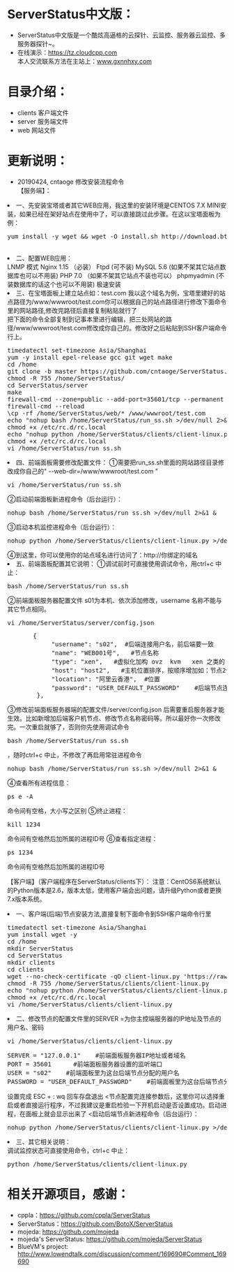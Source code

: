 # ServerStatus中文版：   
* ServerStatus中文版是一个酷炫高逼格的云探针、云监控、服务器云监控、多服务器探针~。
* 在线演示：https://tz.cloudcpp.com    
本人交流联系方法在主站上：www.gxnnhxy.com
# 目录介绍：
* clients       客户端文件
* server        服务端文件
* web           网站文件  
# 更新说明：
* 20190424, cntaoge 修改安装流程命令                        
【服务端】：
<li>一、先安装宝塔或者其它WEB应用，我这里的安装环境是CENTOS 7.X MINI安装，如果已经在架好站点在使用中了，可以直接跳过此步骤。在这以宝塔面板为例：</li>
<pre>yum install -y wget && wget -O install.sh http://download.bt.cn/install/install_6.0.sh && bash install.sh</pre></br>
<li>二、配置WEB应用：</li>
LNMP 模式
Nginx 1.15 （必装）
Ftpd (可不装)
MySQL 5.6 (如果不架其它站点数据库也可以不用装)
PHP 7.0 （如果不架其它站点不装也可以）
phpmyadmin (不装数据库的话这个也可以不用装)
极速安装
<li>三、在宝塔面板上建立站点如：test.com  我以这个域名为例，宝塔里建好的站点路径为/www/wwwroot/test.com你可以根据自己的站点路径进行修改下面命令里的网站路径,修改完路径后直接复制粘贴就行了</li>
把下面的命令全部复制到记事本里进行编辑，把三处网站的路径/www/wwwroot/test.com修改成你自己的。修改好之后粘贴到SSH客户端命令行上。
<pre>
timedatectl set-timezone Asia/Shanghai
yum -y install epel-release gcc git wget make
cd /home
git clone -b master https://github.com/cntaoge/ServerStatus.git
chmod -R 755 /home/ServerStatus/
cd ServerStatus/server
make
firewall-cmd --zone=public --add-port=35601/tcp --permanent 
firewall-cmd --reload
\cp -rf /home/ServerStatus/web/* /www/wwwroot/test.com
echo "nohup bash /home/ServerStatus/run_ss.sh >/dev/null 2>&1 &" >>/etc/rc.d/rc.local
chmod +x /etc/rc.d/rc.local
echo "nohup python /home/ServerStatus/clients/client-linux.py >/dev/null 2>&1 &" >>/etc/rc.d/rc.local
chmod +x /etc/rc.d/rc.local
vi /home/ServerStatus/run_ss.sh
</pre>
<li>四、前端面板需要修改配置文件：
①需要把run_ss.sh里面的网站路径目录修改成你自己的" --web-dir=/www/wwwroot/test.com "
<pre>vi /home/ServerStatus/run_ss.sh </pre>  
②启动前端面板新进程命令（后台运行）：          
<pre>nohup bash /home/ServerStatus/run_ss.sh >/dev/null 2>&1 &</pre>
③启动本机监控进程命令（后台运行）： 
<pre>nohup python /home/ServerStatus/clients/client-linux.py >/dev/null 2>&1 &</pre>
④到这里，你可以使用你的站点域名进行访问了：http://你绑定的域名
<li>五、前端面板配置其它说明：
①调试前时可直接使用调试命令，用ctrl+c 中止：   
<pre>bash /home/ServerStatus/run_ss.sh</pre>	
②前端面板服务器配置文件 s01为本机、依次添加修改，username 名称不能与其它节点相同。
<pre>vi /home/ServerStatus/server/config.json</pre>
<pre>		{
			"username": "s02",  #后端连接用户名，前后端要一致
			"name": "WEB001号",   #节点名称
			"type": "xen",   #虚拟化加构 ovz  kvm   xen 之类的
			"host": "host2",   #主机位置排序，按顺序增加如：节点2修改为 host2;节点3修改为 host3
			"location": "阿里云香港",  #位置
			"password": "USER_DEFAULT_PASSWORD"    #后端节点连接密码，前端后端密码要一致
		},</pre>
③修改前端面板服务器端的配置文件/server/config.json 后需要重启服务器才能生效。比如新增加后端客户机节点、修改节点名称密码等。所以最好你一次修改完。一次重启就够了，否则你先使用调试命令<pre>bash /home/ServerStatus/run_ss.sh</pre>，随时ctrl+c 中止，不修改了再启用常驻进程命令<pre>nohup bash /home/ServerStatus/run_ss.sh >/dev/null 2>&1 &</pre>
④查看所有进程信息：
<pre>ps e -A</pre>    命令间有空格，大小写之区别
⑤终止进程：
<pre>kill 1234</pre>   命令间有空格然后加所属的进程ID号
⑥查看指定进程：
<pre>ps 1234</pre>   命令间有空格然后加所属的进程ID号
<p>
【客户端】（客户端程序在ServerStatus/clients下）：
	注意：CentOS6系统默认的Python版本是2.6，版本太低，使用客户端会出问题，请升级Python或者更换7.x版本系统。
<li>一、客户端(后端)节点安装方法,直接复制下面命令到SSH客户端命令行里</li>
<pre>
timedatectl set-timezone Asia/Shanghai
yum install wget -y
cd /home
mkdir ServerStatus
cd ServerStatus
mkdir clients
cd clients
wget --no-check-certificate -qO client-linux.py 'https://raw.github.com/cntaoge/ServerStatus/master/clients/client-linux.py'
chmod -R 755 /home/ServerStatus/clients/client-linux.py
echo "nohup python /home/ServerStatus/clients/client-linux.py >/dev/null 2>&1 &" >>/etc/rc.d/rc.local
chmod +x /etc/rc.d/rc.local
vi /home/ServerStatus/clients/client-linux.py
</pre>
<li>二、修改节点的配置文件里的SERVER =为你主控端服务器的IP地址及节点的用户名、密码</li>
<pre>vi /home/ServerStatus/clients/client-linux.py</pre>
<pre>SERVER = "127.0.0.1"    #前端面板服务器IP地址或者域名
PORT = 35601      #前端面板服务器设置的监听端口
USER = "s02"    #前端面板里为这台后端节点分配的用户名
PASSWORD = "USER_DEFAULT_PASSWORD"    #前端面板里为这台后端节点分配的密码
</pre>	
设置完成 ESC + :  wq 回车存盘退出
<节点配置完连接参数后，这里你可以选择重启或者直接运行程序，不过我建议是重启检验一下开机启动是否设置成功。启动进程，在面板上就会显示出来了
<启动后端节点新进程命令（后台运行）： 
<pre>nohup python /home/ServerStatus/clients/client-linux.py >/dev/null 2>&1 &</pre>
<li>三、其它相关说明：</li>
调试监控状态可直接使用命令，ctrl+c 中止：
<pre>python /home/ServerStatus/clients/client-linux.py</pre>

# 相关开源项目，感谢： 
* cppla：https://github.com/cppla/ServerStatus
* ServerStatus：https://github.com/BotoX/ServerStatus
* mojeda: https://github.com/mojeda 
* mojeda's ServerStatus: https://github.com/mojeda/ServerStatus
* BlueVM's project: http://www.lowendtalk.com/discussion/comment/169690#Comment_169690
